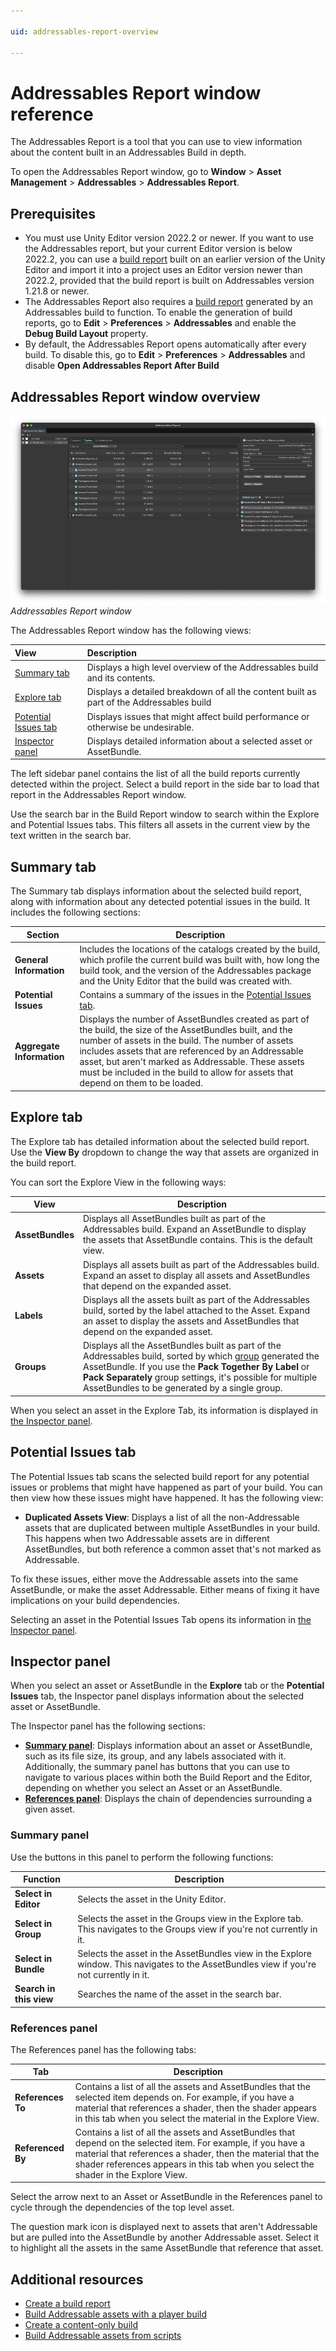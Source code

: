 ```yaml
---

uid: addressables-report-overview

---
```


# Addressables Report window reference

The Addressables Report is a tool that you can use to view information about the content built in an Addressables Build in depth.

To open the Addressables Report window, go to **Window** > **Asset Management** > **Addressables** > **Addressables Report**.

## Prerequisites

* You must use Unity Editor version 2022.2 or newer. If you want to use the Addressables report, but your current Editor version is below 2022.2, you can use a [build report](BuildLayoutReport.md) built on an earlier version of the Unity Editor and import it into a project uses an Editor version newer than 2022.2, provided that the build report is built on Addressables version 1.21.8 or newer.
* The Addressables Report also requires a [build report](BuildLayoutReport.md) generated by an Addressables build to function. To enable the generation of build reports, go to **Edit** > **Preferences** > **Addressables** and enable the **Debug Build Layout** property.
* By default, the Addressables Report opens automatically after every build. To disable this, go to **Edit** > **Preferences** > **Addressables** and disable **Open Addressables Report After Build**

## Addressables Report window overview

![](images/addressables-report-window.png)<br/>_Addressables Report window_

The Addressables Report window has the following views:

| __View__  | __Description__ |
|:---|:---|
| [Summary tab](#summary-tab) | Displays a high level overview of the Addressables build and its contents.  |
| [Explore tab](#explore-tab)| Displays a detailed breakdown of all the content built as part of the Addressables build  |
| [Potential Issues tab](#potential-issues-tab)| Displays issues that might affect build performance or otherwise be undesirable. |
| [Inspector panel](#inspector-panel)|Displays detailed information about a selected asset or AssetBundle.|

The left sidebar panel contains the list of all the build reports currently detected within the project. Select a build report in the side bar to load that report in the Addressables Report window.

Use the search bar in the Build Report window to search within the Explore and Potential Issues tabs. This filters all assets in the current view by the text written in the search bar.

## Summary tab

The Summary tab displays information about the selected build report, along with information about any detected potential issues in the build. It includes the following sections:

|**Section**|**Description**|
|---|---|
|**General Information** |Includes the locations of the catalogs created by the build, which profile the current build was built with, how long the build took, and the version of the Addressables package and the Unity Editor that the build was created with.|
|**Potential Issues**| Contains a summary of the issues in the [Potential Issues tab](#potential-issues-tab).|
|**Aggregate Information**| Displays the number of AssetBundles created as part of the build, the size of the AssetBundles built, and the number of assets in the build. The number of assets includes assets that are referenced by an Addressable asset, but aren't marked as Addressable. These assets must be included in the build to allow for assets that depend on them to be loaded.|

## Explore tab

The Explore tab has detailed information about the selected build report. Use the **View By** dropdown to change the way that assets are organized in the build report.

You can sort the Explore View in the following ways:

|**View**|**Description**|
|---|---|
|**AssetBundles**| Displays all AssetBundles built as part of the Addressables build. Expand an AssetBundle to display the assets that AssetBundle contains. This is the default view.|
|**Assets**| Displays all assets built as part of the Addressables build. Expand an asset to display all assets and AssetBundles that depend on the expanded asset.|
|**Labels**| Displays all the assets built as part of the Addressables build, sorted by the label attached to the Asset. Expand an asset to display the assets and AssetBundles that depend on the expanded asset.|
|**Groups**| Displays all the AssetBundles built as part of the Addressables build, sorted by which [group](groups-intro.md) generated the AssetBundle. If you use the **Pack Together By Label** or **Pack Separately** group settings, it's possible for multiple AssetBundles to be generated by a single group.|

When you select an asset in the Explore Tab, its information is displayed in [the Inspector panel](#inspector-panel).

## Potential Issues tab

The Potential Issues tab scans the selected build report for any potential issues or problems that might have happened as part of your build. You can then view how these issues might have happened. It has the following view:

* **Duplicated Assets View**: Displays a list of all the non-Addressable assets that are duplicated between multiple AssetBundles in your build. This happens when two Addressable assets are in different AssetBundles, but both reference a common asset that's not marked as Addressable.

To fix these issues, either move the Addressable assets into the same AssetBundle, or make the asset Addressable. Either means of fixing it have implications on your build dependencies.

Selecting an asset in the Potential Issues Tab opens its information in [the Inspector panel](#inspector-panel).

## Inspector panel

When you select an asset or AssetBundle in the **Explore** tab or the **Potential Issues** tab, the Inspector panel displays information about the selected asset or AssetBundle.

The Inspector panel has the following sections:

* [**Summary panel**](#summary-panel): Displays information about an asset or AssetBundle, such as its file size, its group, and any labels associated with it. Additionally, the summary panel has buttons that you can use to navigate to various places within both the Build Report and the Editor, depending on whether you select an Asset or an AssetBundle.
* [**References panel**](#references-panel): Displays the chain of dependencies surrounding a given asset.

### Summary panel

Use the buttons in this panel to perform the following functions:

|**Function**|**Description**|
|---|---|
|**Select in Editor**| Selects the asset in the Unity Editor.|
|**Select in Group**| Selects the asset in the Groups view in the Explore tab. This navigates to the Groups view if you're not currently in it.|
|**Select in Bundle**| Selects the asset in the AssetBundles view in the Explore window. This navigates to the AssetBundles view if you're not currently in it.|
|**Search in this view**| Searches the name of the asset in the search bar.|

### References panel

The References panel has the following tabs:

|**Tab**|**Description**|
|---|---|
|**References To**| Contains a list of all the assets and AssetBundles that the selected item depends on. For example, if you have a material that references a shader, then the shader appears in this tab when you select the material in the Explore View.|
|**Referenced By**| Contains a list of all the assets and AssetBundles that depend on the selected item. For example, if you have a material that references a shader, then the material that the shader references appears in this tab when you select the shader in the Explore View.|

Select the arrow next to an Asset or AssetBundle in the References panel to cycle through the dependencies of the top level asset.

The question mark icon is displayed next to assets that aren't Addressable but are pulled into the AssetBundle by another Addressable asset. Select it to highlight all the assets in the same AssetBundle that reference that asset.

## Additional resources

* [Create a build report](BuildLayoutReport.md)
* [Build Addressable assets with a player build](build-player-builds.md)
* [Create a content-only build](builds-full-build.md)
* [Build Addressable assets from scripts](build-scripting-builds.md)
